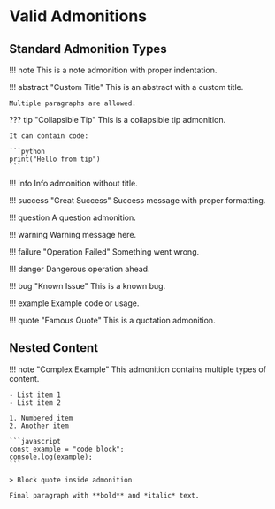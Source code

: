 # Valid Admonitions

## Standard Admonition Types

!!! note
    This is a note admonition with proper indentation.

!!! abstract "Custom Title"
    This is an abstract with a custom title.

    Multiple paragraphs are allowed.

??? tip "Collapsible Tip"
    This is a collapsible tip admonition.

    It can contain code:

    ```python
    print("Hello from tip")
    ```

!!! info
    Info admonition without title.

!!! success "Great Success"
    Success message with proper formatting.

!!! question
    A question admonition.

!!! warning
    Warning message here.

!!! failure "Operation Failed"
    Something went wrong.

!!! danger
    Dangerous operation ahead.

!!! bug "Known Issue"
    This is a known bug.

!!! example
    Example code or usage.

!!! quote "Famous Quote"
    This is a quotation admonition.

## Nested Content

!!! note "Complex Example"
    This admonition contains multiple types of content.

    - List item 1
    - List item 2

    1. Numbered item
    2. Another item

    ```javascript
    const example = "code block";
    console.log(example);
    ```

    > Block quote inside admonition

    Final paragraph with **bold** and *italic* text.
